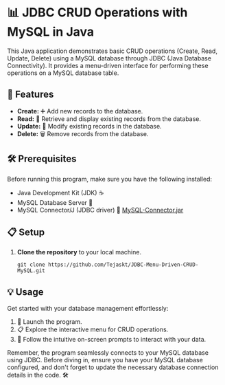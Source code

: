 # 📊 JDBC CRUD Operations with MySQL in Java

This Java application demonstrates basic CRUD operations (Create, Read, Update, Delete) using a MySQL database through JDBC (Java Database Connectivity). It provides a menu-driven interface for performing these operations on a MySQL database table.

## 🚀 Features

- **Create:** ➕ Add new records to the database.
- **Read:** 📖 Retrieve and display existing records from the database.
- **Update:** 🔄 Modify existing records in the database.
- **Delete:** 🗑️ Remove records from the database.

## 🛠️ Prerequisites

Before running this program, make sure you have the following installed:

- Java Development Kit (JDK) ☕
- MySQL Database Server 🎯
- MySQL Connector/J (JDBC driver) 🚗 <a href="https://static.javatpoint.com/src/jdbc/mysql-connector.jar"> MySQL-Connector.jar</a>

## 📋 Setup

1. **Clone the repository** to your local machine.

   ```shell
   git clone https://github.com/Tejaskt/JDBC-Menu-Driven-CRUD-MySQL.git

## 💡 Usage

Get started with your database management effortlessly:

1. 🚀 Launch the program.
2. 📋 Explore the interactive menu for CRUD operations.
3. 📖 Follow the intuitive on-screen prompts to interact with your data.


Remember, the program seamlessly connects to your MySQL database using JDBC. Before diving in, ensure you have your MySQL database configured, and don't forget to update the necessary database connection details in the code. 🛠️


   

